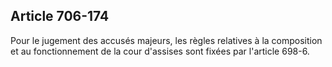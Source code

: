 Article 706-174
----
Pour le jugement des accusés majeurs, les règles relatives à la composition et
au fonctionnement de la cour d'assises sont fixées par l'article 698-6.
